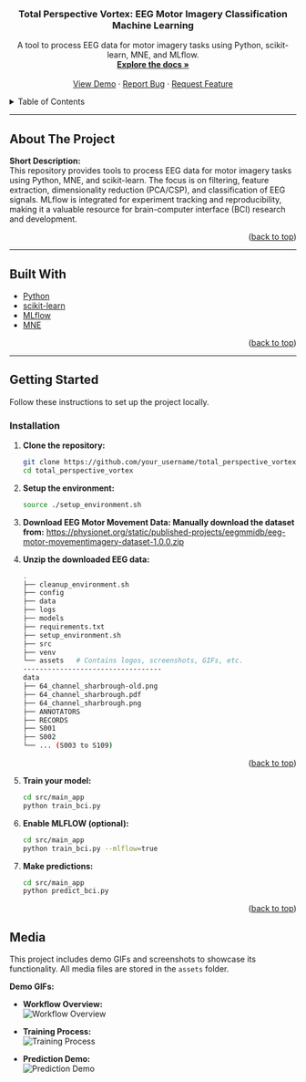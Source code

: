 <!-- Improved compatibility of back to top link: See: https://github.com/othneildrew/Best-README-Template/pull/73 -->
<a id="readme-top"></a>

<br />
<div align="center">
  <!-- PROJECT LOGO (Optional) -->
  <!-- <a href="https://github.com/your_username/total_perspective_vortex">
    <img src="assets/logo.png" alt="Logo" width="80" height="80">
  </a> -->

  <h3 align="center">Total Perspective Vortex: EEG Motor Imagery Classification Machine Learning</h3>

  <p align="center">
    A tool to process EEG data for motor imagery tasks using Python, scikit-learn, MNE, and MLflow.
    <br />
    <a href="https://github.com/your_username/total_perspective_vortex"><strong>Explore the docs »</strong></a>
    <br />
    <br />
    <a href="https://github.com/your_username/total_perspective_vortex">View Demo</a>
    ·
    <a href="https://github.com/your_username/total_perspective_vortex/issues/new?labels=bug&template=bug-report---.md">Report Bug</a>
    ·
    <a href="https://github.com/your_username/total_perspective_vortex/issues/new?labels=enhancement&template=feature-request---.md">Request Feature</a>
  </p>
</div>

<!-- TABLE OF CONTENTS -->
<details>
  <summary>Table of Contents</summary>
  <ol>
    <li><a href="#about-the-project">About The Project</a></li>
    <li><a href="#built-with">Built With</a></li>
    <li><a href="#getting-started">Getting Started</a></li>
      <ul>
        <li><a href="#installation">Installation</a></li>
      </ul>
    <li><a href="#usage">Usage</a></li>
    <li><a href="#media">Media</a></li>
    <li><a href="#project-structure">Project Structure</a></li>
    <li><a href="#additional-tips">Additional Tips</a></li>
    <li><a href="#sources">Sources</a></li>
    <li><a href="#license">License</a></li>
    <li><a href="#contact">Contact</a></li>
    <li><a href="#acknowledgments">Acknowledgments</a></li>
  </ol>
</details>

---

<!-- ABOUT THE PROJECT -->
## About The Project

**Short Description:**  
This repository provides tools to process EEG data for motor imagery tasks using Python, MNE, and scikit-learn. The focus is on filtering, feature extraction, dimensionality reduction (PCA/CSP), and classification of EEG signals. MLflow is integrated for experiment tracking and reproducibility, making it a valuable resource for brain-computer interface (BCI) research and development.

<p align="right">(<a href="#readme-top">back to top</a>)</p>

---

<!-- BUILT WITH -->
## Built With

- [Python](https://www.python.org/)
- [scikit-learn](https://scikit-learn.org/)
- [MLflow](https://mlflow.org/)
- [MNE](https://mne.tools/stable/index.html)


<p align="right">(<a href="#readme-top">back to top</a>)</p>

---

<!-- GETTING STARTED -->
## Getting Started

Follow these instructions to set up the project locally.

### Installation

1. **Clone the repository:**
   ```bash
   git clone https://github.com/your_username/total_perspective_vortex.git
   cd total_perspective_vortex

2. **Setup the environment:**
   ```bash
   source ./setup_environment.sh

3. **Download EEG Motor Movement Data: Manually download the dataset from:**
   https://physionet.org/static/published-projects/eegmmidb/eeg-motor-movementimagery-dataset-1.0.0.zip


4. **Unzip the downloaded EEG data:**
   ```bash
   .
   ├── cleanup_environment.sh
   ├── config
   ├── data
   ├── logs
   ├── models
   ├── requirements.txt
   ├── setup_environment.sh
   ├── src
   ├── venv
   └── assets   # Contains logos, screenshots, GIFs, etc.
   ----------------------------------
   data
   ├── 64_channel_sharbrough-old.png
   ├── 64_channel_sharbrough.pdf
   ├── 64_channel_sharbrough.png
   ├── ANNOTATORS
   ├── RECORDS
   ├── S001
   ├── S002
   └── ... (S003 to S109)
<p align="right">(<a href="#readme-top">back to top</a>)</p>

<!-- USAGE -->
5. **Train your model:**
   ```bash
   cd src/main_app
   python train_bci.py

6. **Enable MLFLOW (optional):**
   ```bash
   cd src/main_app
   python train_bci.py --mlflow=true

7. **Make predictions:**
   ```bash
   cd src/main_app
   python predict_bci.py
<p align="right">(<a href="#readme-top">back to top</a>)</p>

## Media

This project includes demo GIFs and screenshots to showcase its functionality. All media files are stored in the `assets` folder.

**Demo GIFs:**

- **Workflow Overview:**  
  ![Workflow Overview](assets/mlflow_1.gif)

- **Training Process:**  
  ![Training Process](assets/training_1.gif)

- **Prediction Demo:**  
  ![Prediction Demo](assets/prediction_demo.gif)


   
